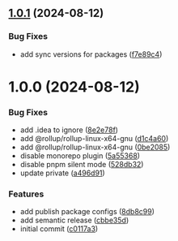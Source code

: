 ## [1.0.1](https://github.com/magnuskma/monopackages/compare/1.0.0...1.0.1) (2024-08-12)


### Bug Fixes

* add sync versions for packages ([f7e89c4](https://github.com/magnuskma/monopackages/commit/f7e89c4b61c01ee2eba899be2c1f2f21401dd8ce))

# 1.0.0 (2024-08-12)


### Bug Fixes

* add .idea to ignore ([8e2e78f](https://github.com/magnuskma/monopackages/commit/8e2e78f7266776e6443d1cda7a3dd43c5c85c5a3))
* add @rollup/rollup-linux-x64-gnu ([d1c4a60](https://github.com/magnuskma/monopackages/commit/d1c4a6056d54daecbf4299fc921008f9ed4d319e))
* add @rollup/rollup-linux-x64-gnu ([0be2085](https://github.com/magnuskma/monopackages/commit/0be208579fc67628b14607a049d407debbe0d624))
* disable monorepo plugin ([5a55368](https://github.com/magnuskma/monopackages/commit/5a553689b83da3a4abf875ac1561cbbc51bb0a8a))
* disable pnpm silent mode ([528db32](https://github.com/magnuskma/monopackages/commit/528db328f03c919a9cd4031a5b25dbe064e19fbe))
* update private ([a496d91](https://github.com/magnuskma/monopackages/commit/a496d91c8fcb69c489927e4dffacd95145f6c803))


### Features

* add publish package configs ([8db8c99](https://github.com/magnuskma/monopackages/commit/8db8c99c92304a9f9f04f24263c91e907d2ec8cd))
* add semantic release ([cbbe35d](https://github.com/magnuskma/monopackages/commit/cbbe35d1a6ac263d6c3f4ba7fe85caadfbc00e24))
* initial commit ([c0117a3](https://github.com/magnuskma/monopackages/commit/c0117a33c461584e93d9a774234fd1e4d6a4ab72))
